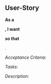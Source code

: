 ## User-Story

**As a**
<!--[type of user]-->

**, I want**
<!--[goal or objective of the user]-->

**so that**
<!--[benefit and value the feature should achieve]-->

.

_Acceptance Criteria:_

<!-- Format
- [ ] Criteria 1
-->

_Tasks:_

<!-- Format
- [ ] Task 1
- [ ] #LinkedIssueNumber
-->

<!-- Optional: Description (Context, Implementation, ... -->
_Description:_
